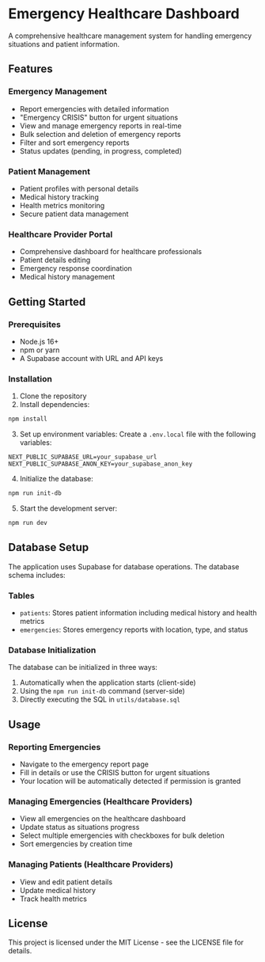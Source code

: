 # Emergency Healthcare Dashboard

A comprehensive healthcare management system for handling emergency situations and patient information.

## Features

### Emergency Management
- Report emergencies with detailed information
- "Emergency CRISIS" button for urgent situations
- View and manage emergency reports in real-time
- Bulk selection and deletion of emergency reports
- Filter and sort emergency reports
- Status updates (pending, in progress, completed)

### Patient Management
- Patient profiles with personal details
- Medical history tracking
- Health metrics monitoring
- Secure patient data management

### Healthcare Provider Portal
- Comprehensive dashboard for healthcare professionals
- Patient details editing
- Emergency response coordination
- Medical history management

## Getting Started

### Prerequisites
- Node.js 16+
- npm or yarn
- A Supabase account with URL and API keys

### Installation

1. Clone the repository
2. Install dependencies:
```bash
npm install
```

3. Set up environment variables:
Create a `.env.local` file with the following variables:
```
NEXT_PUBLIC_SUPABASE_URL=your_supabase_url
NEXT_PUBLIC_SUPABASE_ANON_KEY=your_supabase_anon_key
```

4. Initialize the database:
```bash
npm run init-db
```

5. Start the development server:
```bash
npm run dev
```

## Database Setup

The application uses Supabase for database operations. The database schema includes:

### Tables
- `patients`: Stores patient information including medical history and health metrics
- `emergencies`: Stores emergency reports with location, type, and status

### Database Initialization
The database can be initialized in three ways:

1. Automatically when the application starts (client-side)
2. Using the `npm run init-db` command (server-side)
3. Directly executing the SQL in `utils/database.sql`

## Usage

### Reporting Emergencies
- Navigate to the emergency report page
- Fill in details or use the CRISIS button for urgent situations
- Your location will be automatically detected if permission is granted

### Managing Emergencies (Healthcare Providers)
- View all emergencies on the healthcare dashboard
- Update status as situations progress
- Select multiple emergencies with checkboxes for bulk deletion
- Sort emergencies by creation time

### Managing Patients (Healthcare Providers)
- View and edit patient details
- Update medical history
- Track health metrics

## License
This project is licensed under the MIT License - see the LICENSE file for details.
